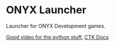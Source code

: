 # ONYX Launcher
 Launcher for ONYX Development games.

[Good video for the python stuff.](https://www.youtube.com/watch?v=Miydkti_QVE)
[CTK Docs](https://customtkinter.tomschimansky.com/)
